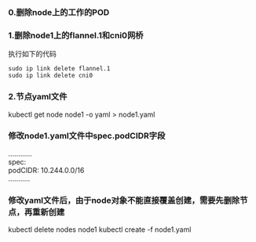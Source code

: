 ### 0.删除node上的工作的POD
### 1.删除node1上的flannel.1和cni0网桥
执行如下的代码
```
sudo ip link delete flannel.1
sudo ip link delete cni0
```

### 2.节点yaml文件
kubectl get node node1 -o yaml > node1.yaml
### 修改node1.yaml文件中spec.podCIDR字段
............<br>
spec:<br>
  podCIDR: 10.244.0.0/16
<br>
...........
### 修改yaml文件后，由于node对象不能直接覆盖创建，需要先删除节点，再重新创建
kubectl delete nodes  node1
kubectl create -f node1.yaml
